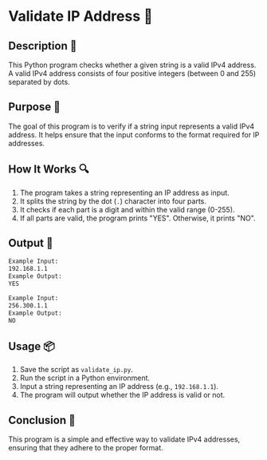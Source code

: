 # Validate IP Address 📝

## Description 📝

This Python program checks whether a given string is a valid IPv4 address. A valid IPv4 address consists of four positive integers (between 0 and 255) separated by dots.

## Purpose 🎯

The goal of this program is to verify if a string input represents a valid IPv4 address. It helps ensure that the input conforms to the format required for IP addresses.

## How It Works 🔍

1. The program takes a string representing an IP address as input.
2. It splits the string by the dot (`.`) character into four parts.
3. It checks if each part is a digit and within the valid range (0-255).
4. If all parts are valid, the program prints "YES". Otherwise, it prints "NO".

## Output 📜

```bash
Example Input:
192.168.1.1
Example Output:
YES

Example Input:
256.300.1.1
Example Output:
NO
```

## Usage 📦

1. Save the script as `validate_ip.py`.
2. Run the script in a Python environment.
3. Input a string representing an IP address (e.g., `192.168.1.1`).
4. The program will output whether the IP address is valid or not.

## Conclusion 🚀

This program is a simple and effective way to validate IPv4 addresses, ensuring that they adhere to the proper format.
